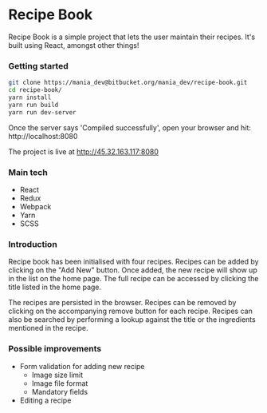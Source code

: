 # Recipe Book

Recipe Book is a simple project that lets the user maintain their recipes. It's built using React, amongst other things!

### Getting started
```sh
git clone https://mania_dev@bitbucket.org/mania_dev/recipe-book.git
cd recipe-book/
yarn install
yarn run build
yarn run dev-server
```
Once the server says 'Compiled successfully', open your browser and hit: http://localhost:8080

The project is live at http://45.32.163.117:8080

### Main tech
- React
- Redux
- Webpack
- Yarn
- SCSS

### Introduction
Recipe book has been initialised with four recipes. Recipes can be added by clicking on the "Add New" button. Once added, the new recipe will show up in the list on the home page. The full recipe can be accessed by clicking the title listed in the home page. 

The recipes are persisted in the browser. Recipes can be removed by clicking on the accompanying remove button for each recipe. Recipes can also be searched by performing a lookup against the title or the ingredients mentioned in the recipe.

### Possible improvements
* Form validation for adding new recipe
    - Image size limit
    - Image file format
    - Mandatory fields
* Editing a recipe
